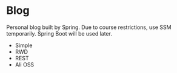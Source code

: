 # Blog
Personal blog built by Spring. Due to course restrictions, use SSM temporarily. Spring Boot will be used later.  
- Simple
- RWD
- REST
- Ali OSS
